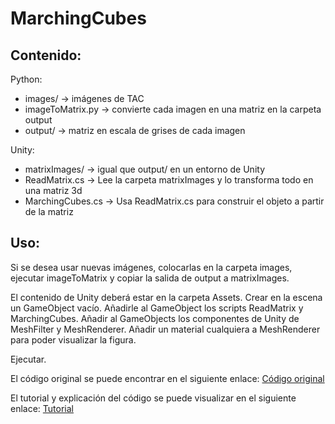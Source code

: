 # MarchingCubes

## Contenido:
Python:
- images/ -> imágenes de TAC
- imageToMatrix.py -> convierte cada imagen en una matriz en la carpeta output
- output/ -> matriz en escala de grises de cada imagen

Unity:
-  matrixImages/ -> igual que output/ en un entorno de Unity
-  ReadMatrix.cs -> Lee la carpeta matrixImages y lo transforma todo en una matriz 3d
-  MarchingCubes.cs -> Usa ReadMatrix.cs para construir el objeto a partir de la matriz 

## Uso:
Si se desea usar nuevas imágenes, colocarlas en la carpeta images, ejecutar imageToMatrix y copiar la salida de output a matrixImages.

El contenido de Unity deberá estar en la carpeta Assets.
Crear en la escena un GameObject vacío. Añadirle al GameObject los scripts ReadMatrix y MarchingCubes. Añadir al GameObjects los componentes de Unity de MeshFilter y MeshRenderer. Añadir un material cualquiera a MeshRenderer para poder visualizar la figura.

Ejecutar.

El código original se puede encontrar en el siguiente enlace:
[Código original](https://github.com/antonconcheiro/MarchingCubes.git)

El tutorial y explicación del código se puede visualizar en el siguiente enlace:
[Tutorial](https://www.youtube.com/watch?v=BZg8TCCj1gY&ab_channel=Flaroon)
